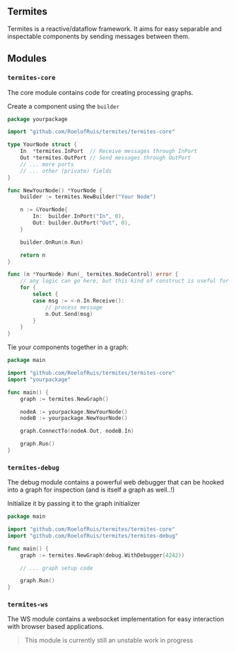 ## Termites

Termites is a reactive/dataflow framework. It aims for easy separable and inspectable components by sending messages
between them.

## Modules

### `termites-core`

The core module contains code for creating processing graphs.

Create a component using the `builder`

```go
package yourpackage

import "github.com/RoelofRuis/termites/termites-core"

type YourNode struct {
	In  *termites.InPort  // Receive messages through InPort
	Out *termites.OutPort // Send messages through OutPort
	// ... more ports
	// ... other (private) fields
}

func NewYourNode() *YourNode {
	builder := termites.NewBuilder("Your Node")

	n := &YourNode{
		In:  builder.InPort("In", 0),
		Out: builder.OutPort("Out", 0),
	}

	builder.OnRun(n.Run)

	return n
}

func (n *YourNode) Run(_ termites.NodeControl) error {
	// any logic can go here, but this kind of construct is useful for streaming processing
	for {
		select {
		case msg := <-n.In.Receive():
			// process message
			n.Out.Send(msg)
		}
	}
}
```

Tie your components together in a graph:

```go
package main

import "github.com/RoelofRuis/termites/termites-core"
import "yourpackage"

func main() {
	graph := termites.NewGraph()

	nodeA := yourpackage.NewYourNode()
	nodeB := yourpackage.NewYourNode()

	graph.ConnectTo(nodeA.Out, nodeB.In)

	graph.Run()
}
```

### `termites-debug`

The debug module contains a powerful web debugger that can be hooked into a graph for inspection (and is itself a graph
as well..!)

Initialize it by passing it to the graph initializer

```go
package main

import "github.com/RoelofRuis/termites/termites-core"
import "github.com/RoelofRuis/termites/termites-debug"

func main() {
	graph := termites.NewGraph(debug.WithDebugger(4242))

	// ... graph setup code

	graph.Run()
}
```

### `termites-ws`

The WS module contains a websocket implementation for easy interaction with browser based applications.

> This module is currently still an unstable work in progress
